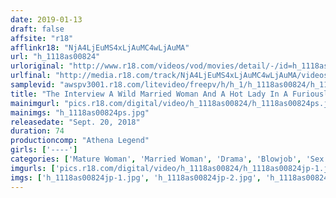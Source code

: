 ```yaml
---
date: 2019-01-13
draft: false
affsite: "r18"
afflinkr18: "NjA4LjEuMS4xLjAuMC4wLjAuMA"
url: "h_1118as00824"
urloriginal: "http://www.r18.com/videos/vod/movies/detail/-/id=h_1118as00824"
urlfinal: "http://media.r18.com/track/NjA4LjEuMS4xLjAuMC4wLjAuMA/videos/vod/movies/detail/-/id=h_1118as00824"
samplevid: "awspv3001.r18.com/litevideo/freepv/h/h_1/h_1118as00824/h_1118as00824_dmb_s.mp4"
title: "The Interview A Wild Married Woman And A Hot Lady In A Furiously Chaotic Interview"
mainimgurl: "pics.r18.com/digital/video/h_1118as00824/h_1118as00824ps.jpg"
mainimgs: "h_1118as00824ps.jpg"
releasedate: "Sept. 20, 2018"
duration: 74
productioncomp: "Athena Legend"
girls: ['----']
categories: ['Mature Woman', 'Married Woman', 'Drama', 'Blowjob', 'Sex Toys']
imgurls: ['pics.r18.com/digital/video/h_1118as00824/h_1118as00824jp-1.jpg', 'pics.r18.com/digital/video/h_1118as00824/h_1118as00824jp-2.jpg', 'pics.r18.com/digital/video/h_1118as00824/h_1118as00824jp-3.jpg', 'pics.r18.com/digital/video/h_1118as00824/h_1118as00824jp-4.jpg', 'pics.r18.com/digital/video/h_1118as00824/h_1118as00824jp-5.jpg', 'pics.r18.com/digital/video/h_1118as00824/h_1118as00824jp-6.jpg', 'pics.r18.com/digital/video/h_1118as00824/h_1118as00824jp-7.jpg', 'pics.r18.com/digital/video/h_1118as00824/h_1118as00824jp-8.jpg', 'pics.r18.com/digital/video/h_1118as00824/h_1118as00824jp-9.jpg', 'pics.r18.com/digital/video/h_1118as00824/h_1118as00824jp-10.jpg', 'pics.r18.com/digital/video/h_1118as00824/h_1118as00824jp-11.jpg', 'pics.r18.com/digital/video/h_1118as00824/h_1118as00824jp-12.jpg', 'pics.r18.com/digital/video/h_1118as00824/h_1118as00824jp-13.jpg', 'pics.r18.com/digital/video/h_1118as00824/h_1118as00824jp-14.jpg', 'pics.r18.com/digital/video/h_1118as00824/h_1118as00824jp-15.jpg', 'pics.r18.com/digital/video/h_1118as00824/h_1118as00824jp-16.jpg', 'pics.r18.com/digital/video/h_1118as00824/h_1118as00824jp-17.jpg', 'pics.r18.com/digital/video/h_1118as00824/h_1118as00824jp-18.jpg', 'pics.r18.com/digital/video/h_1118as00824/h_1118as00824jp-19.jpg', 'pics.r18.com/digital/video/h_1118as00824/h_1118as00824jp-20.jpg']
imgs: ['h_1118as00824jp-1.jpg', 'h_1118as00824jp-2.jpg', 'h_1118as00824jp-3.jpg', 'h_1118as00824jp-4.jpg', 'h_1118as00824jp-5.jpg', 'h_1118as00824jp-6.jpg', 'h_1118as00824jp-7.jpg', 'h_1118as00824jp-8.jpg', 'h_1118as00824jp-9.jpg', 'h_1118as00824jp-10.jpg', 'h_1118as00824jp-11.jpg', 'h_1118as00824jp-12.jpg', 'h_1118as00824jp-13.jpg', 'h_1118as00824jp-14.jpg', 'h_1118as00824jp-15.jpg', 'h_1118as00824jp-16.jpg', 'h_1118as00824jp-17.jpg', 'h_1118as00824jp-18.jpg', 'h_1118as00824jp-19.jpg', 'h_1118as00824jp-20.jpg']
---
```

